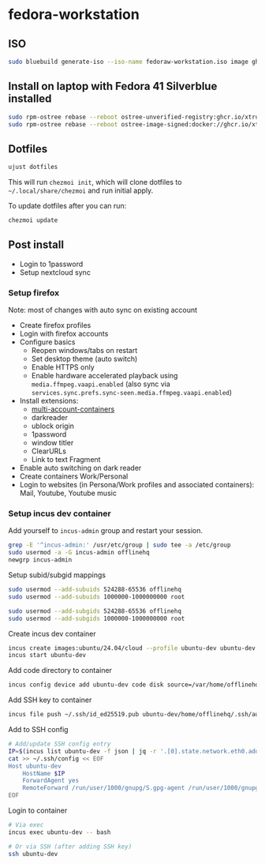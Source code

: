 # fedora-workstation

## ISO

```sh
sudo bluebuild generate-iso --iso-name fedoraw-workstation.iso image ghcr.io/xtruder/fedora-workstation:41
```

## Install on laptop with Fedora 41 Silverblue installed

```sh
sudo rpm-ostree rebase --reboot ostree-unverified-registry:ghcr.io/xtruder/fedora-workstation:41
sudo rpm-ostree rebase --reboot ostree-image-signed:docker://ghcr.io/xtruder/fedora-workstation:41
```

## Dotfiles

```sh
ujust dotfiles
```

This will run `chezmoi init`, which will clone dotfiles to `~/.local/share/chezmoi` and run
initial apply.

To update dotfiles after you can run:

```sh
chezmoi update
```

## Post install

- Login to 1password
- Setup nextcloud sync

### Setup firefox

Note: most of changes with auto sync on existing account

- Create firefox profiles
- Login with firefox accounts
- Configure basics
  - Reopen windows/tabs on restart
  - Set desktop theme (auto switch)
  - Enable HTTPS only
  - Enable hardware accelerated playback using `media.ffmpeg.vaapi.enabled` (also sync via `services.sync.prefs.sync-seen.media.ffmpeg.vaapi.enabled`)
- Install extensions:
  - [multi-account-containers](https://addons.mozilla.org/en-US/firefox/addon/multi-account-containers/)
  - darkreader
  - ublock origin
  - 1password
  - window titler
  - ClearURLs
  - Link to text Fragment
- Enable auto switching on dark reader
- Create containers Work/Personal
- Login to websites (in Persona/Work profiles and associated containers): Mail, Youtube, Youtube music

### Setup incus dev container

Add yourself to `incus-admin` group and restart your session.

```sh
grep -E '^incus-admin:' /usr/etc/group | sudo tee -a /etc/group
sudo usermod -a -G incus-admin offlinehq
newgrp incus-admin
```

Setup subid/subgid mappings

```sh
sudo usermod --add-subuids 524288-65536 offlinehq
sudo usermod --add-subuids 1000000-1000000000 root

sudo usermod --add-subgids 524288-65536 offlinehq
sudo usermod --add-subgids 1000000-1000000000 root
```

Create incus dev container

```sh
incus create images:ubuntu/24.04/cloud --profile ubuntu-dev ubuntu-dev
incus start ubuntu-dev
```

Add code directory to container

```sh
incus config device add ubuntu-dev code disk source=/var/home/offlinehq/Code path=/home/offlinehq/Code shift=true
```

Add SSH key to container

```sh
incus file push ~/.ssh/id_ed25519.pub ubuntu-dev/home/offlinehq/.ssh/authorized_keys --create-dirs --mode 0600
```

Add to SSH config

```sh
# Add/update SSH config entry
IP=$(incus list ubuntu-dev -f json | jq -r '.[0].state.network.eth0.addresses[] | select(.family=="inet").address')
cat >> ~/.ssh/config << EOF
Host ubuntu-dev
    HostName $IP
    ForwardAgent yes
    RemoteForward /run/user/1000/gnupg/S.gpg-agent /run/user/1000/gnupg/S.gpg-agent.extra
EOF
```

Login to container

```sh
# Via exec
incus exec ubuntu-dev -- bash

# Or via SSH (after adding SSH key)
ssh ubuntu-dev
```
